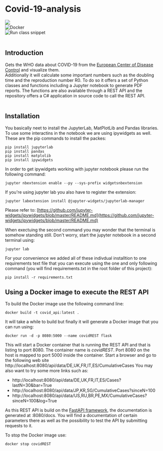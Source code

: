 # Covid-19-analysis
![](https://github.com/1c3t3a/Covid-19-analysis/workflows/Run%20jupyter%20notebook/badge.svg)<br>
![Docker](https://github.com/1c3t3a/Covid-19-analysis/workflows/Docker/badge.svg)<br>
![Run class snippet](https://github.com/1c3t3a/Covid-19-analysis/workflows/Run%20class%20snippet/badge.svg)<br><br> 

## Introduction
Gets the WHO data about COVID-19 from the [European Center of Disease Control](https://www.ecdc.europa.eu/en/publications-data/download-todays-data-geographic-distribution-covid-19-cases-worldwide) and visualize them.<br>
Additionally it will calculate some important numbers such as the doubling time and the reproduction number R0. To do so it offers a set of Python classes and functions including a Jupyter notebook to generate PDF reports. The functions are also available through a REST API and the repository offers a C# application in source code to call the REST API.<br><br>
## Installation
You basically neet to install the JupyterLab, MatPlotLib and Pandas libraries. To use some interactins in the notebook we are using ipywidgets as well.  
These are the pip commands to install the packes:  
```
pip install jupyterlab  
pip install pandas  
pip install matplolib  
pip install ipywidgets  
``` 
In order to get ipywidgets working with jupyter notebook please run the following command:  
```
jupyter nbextension enable --py --sys-prefix widgetsnbextension
```
    
If you're using jupyter lab you also have to register the extension:  
```
jupyter labextension install @jupyter-widgets/jupyterlab-manager
```
  
Please refer to: [https://github.com/jupyter-widgets/ipywidgets/blob/master/README.md](https://github.com/jupyter-widgets/ipywidgets/blob/master/README.md)  
  
When exectuing the second command you may wonder that the terminal is somehow standing still. Don't worry, start the jupyter notebook in a second terminal using:  

```
jupyter lab
```
  
For your convenience we added all of these indivdual installtion to one requirements text file that you can execute using the one and only following command (you will find requirements.txt in the root folder of this project):  
```
pip install -r requirements.txt
```


## Using a Docker image to execute the REST API
To build the Docker image use the following command line:

```
docker build -t covid_api:latest .
```

It will take a while to build but finally it will generate a Docker image that you can run using:

```
docker run -d -p 8080:5000 --name covidREST flask 
```
This will start a Docker container that is running the REST API and that is listing to port 8080. The container name is *covidREST*. Port 8080 on the host is mapped to port 5000 inside the container. Start a browser and go to the following web site http://localhost:8080/api/data/DE,UK,FR,IT,ES/CumulativeCases
You may also want to try some more links such as:
- http://localhost:8080/api/data/DE,UK,FR,IT,ES/Cases?lastN=30&bar=True
- http://localhost:8080/api/data/JP,KR,SG/CumulativeCases?sinceN=100
- http://localhost:8080/api/data/US,RU,BR,PE,MX/CumulativeCases?sinceN=100&log=True

As this REST API is build on the [FastAPI framework](https://fastapi.tiangolo.com), the documentation is generated at <host>:8080/docs. You will find a documentation of certain parameters there as well as the possibility to test the API by submitting requests to it.

To stop the Docker image use:

````
docker stop covidREST 
````
